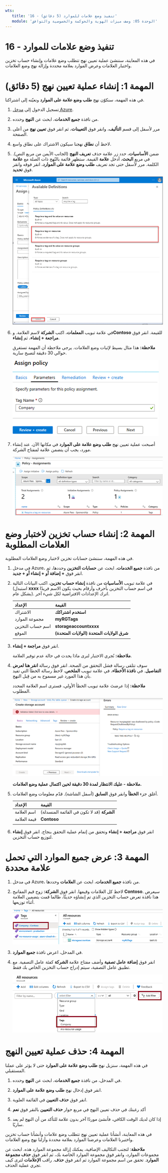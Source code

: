 ```yaml
---
wts:
   title: '16 - تنفيذ وضع علامات للموارد (5 دقائق)'
   module: 'الوحدة 05: وصف ميزات الهوية والحوكمة والخصوصية والتوافق'
---
```

# 16 - تنفيذ وضع علامات للموارد

في هذه المعاينة، سننشئ عملية تعيين نهج تتطلب وضع علامات وإنشاء حساب تخزين واختبار العلامات وعرض الموارد بعلامة محددة وإزالة نهج وضع العلامات.

# المهمة 1: إنشاء عملية تعيين نهج (5 دقائق)

في هذه المهمة، سنكوّن نهج **طلب وضع علامة على الموارد** ونعيّنه إلى اشتراكنا. 

1. تسجيل الدخول إلى [مدخل Azure](https://portal.azure.com).

2. من نافذة **جميع الخدمات**، ابحث عن **النهج** وحدده.

3. مرر لأسفل إلى قسم **التأليف**، وانقر فوق **التعيينات**، ثم انقر فوق **تعيين نهج** من أعلى الصفحة.

4. لاحظ أن **نطاق** نهجنا سيكون الاشتراك على نطاق واسع. 

5. ضمن **الأساسيات**، حدد زر علامة حذف **تعريف النهج** (الجانب الأيمن من مربع النص). في مربع **البحث**، أدخل **علامة** القيمة. ستظهر قائمة بالنُهج ذات الصلة مع **علامة** الكلمة. مرر لأسفل حتى تجد تعريف **طلب وضع علامة على الموارد**، انقر فوقه وانقر فوق **تحديد**.

   ![لقطة شاشة لجزء التعاريف المتوفرة مع تحديد طلب وضع علامة على الموارد.](../images/1701.png)

6. في علامة تبويب **المعلمات**، اكتب **الشركة** لاسم العلامة. و**Contoso** للقيمة. انقر فوق **مراجعة + إنشاء**، ثم **إنشاء**.

    **ملاحظة:** هذا مثال بسيط لإثبات وضع العلامات. يرجى ملاحظة أن المهمة تستغرق حوالي 30 دقيقة لتصبح سارية. 

    ![لقطة شاشة لجزء تعيين نهج مع كتابة اسم العلامة.](../images/1702.png)

7. أصبحت عملية تعيين نهج **طلب وضع علامة على الموارد** في مكانها الآن. عند إنشاء مورد، يجب أن يتضمن علامة لمفتاح الشركة.

   ![لقطة شاشة لجزء تعيينات النهج مع تمييز تعيين المواقع المسموح بها.](../images/1703.png)

# المهمة 2: إنشاء حساب تخزين لاختبار وضع العلامات المطلوبة

في هذه المهمة، سننشئ حسابات تخزين لاختبار وضع العلامات المطلوبة. 

1. في مدخل Azure، من نافذة **جميع الخدمات**، ابحث عن **حسابات التخزين** وحددها، ثم انقر فوق **+ إضافة أو + إنشاء أو + جديد**.

2. في علامة تبويب **الأساسيات** من نافذة **إنشاء حساب تخزين**، اكتب البيانات التالية (استبدل **xxxx** في اسم حساب التخزين بأحرف وأرقام بحيث يكون الاسم فريدًا بشكل عام). اترك الإعدادات الافتراضية لكل شيء آخر.

    | الإعداد | القيمة | 
    | --- | --- |
    | الاشتراك | **استخدم اشتراكك** |
    | مجموعة الموارد | **myRGTags**  |
    | اسم حساب التخزين | **storageaccountxxxx** |
    | الموقع | **(الولايات المتحدة) شرق الولايات المتحدة** |
    | | |

3. انقر فوق **مراجعة + إنشاء**. 

    **ملاحظة:** نُجري الاختبار لنرى ماذا يحدث في حالة عدم توفير العلامة. 

4. سوف تتلقى رسالة فشل التحقق من الصحة. انقر فوق رسالة **انقر هنا لعرض التفاصيل**. في **نافذة الأخطاء**، في علامة تبويب **الملخص**، لاحظ رسالة الخطأ التي تفيد بأن هذا المورد غير مسموح به من قِبل النهج.

    **ملاحظة:** إذا عرضتَ علامة تبويب الخطأ الأولي، فسترى اسم العلامة المحدد المطلوب. 

    ![لقطة شاشة لرسالة غير مسموح به بسبب خطأ في النهج.](../images/1704.png)

    **ملاحظة - عليك الانتظار لمدة 30 دقيقة لحين اكتمال عملية وضع العلامات.** 

5. أغلق جزء **الخطأ** وانقر فوق **السابق** (أسفل الشاشة). قدّم معلومات وضع العلامات. 

    | الإعداد | القيمة | 
    | --- | --- |
    | اسم العلامة | **الشركة** (قد لا تكون في القائمة المنسدلة) |
    | قيمة العلامة | **Contoso** |
    | | |

6. انقر فوق **مراجعة + إنشاء** وتحقق من إتمام عملية التحقق بنجاح. انقر فوق **إنشاء** لتوزيع حساب التخزين. 

# المهمة 3: عرض جميع الموارد التي تحمل علامة محددة

1. في مدخل Azure، من نافذة **جميع الخدمات**، ابحث عن **العلامات** وحددها.

2. لاحظ كل العلامات وقيمها. انقر فوق **الشركة:** زوج قيم المفاتيح **Contoso**. سيعرض هذا نافذة تعرض حساب التخزين الذي تم إنشاؤه حديثًا، طالما قمت بتضمين العلامة أثناء توزيعها. 

   ![لقطة شاشة للعلامات مع تحديد الشركة وcontoso.](../images/1705.png)

3. في المدخل، اعرض نافذة **جميع الموارد**.

4. انقر فوق **إضافة عامل تصفية** وأضف مفتاح علامة **الشركة** كفئة عامل التصفية. مع تطبيق عامل التصفية، سيتم إدراج حساب التخزين الخاص بك فقط.

    ![لقطة شاشة لعامل تصفية جميع الموارد مع تحديد الشركة.](../images/1706.png)

# المهمة 4: حذف عملية تعيين النهج

في هذه المهمة، سنزيل نهج **طلب وضع علامة على الموارد** حتى لا يؤثر على عملنا المستقبلي. 

1. في المدخل، من نافذة **جميع الخدمات**، ابحث عن **النهج** وحدده.

2. انقر فوق إدخال نهج **طلب وضع علامة على الموارد**.

3. انقر فوق **حذف التعيين** في القائمة العلوية.

4. أكد رغبتك في حذف تعيين النهج في مربع حوار **حذف التعيين** بالنقر فوق **نعم**

5. إذا كان لديك الوقت الكافي، فأنشئ موردًا آخر بدون علامة للتأكد من أن النهج لم يعد ساريًا.

في هذه المعاينة، أنشأنا عملية تعيين نهج تتطلب وضع علامات وأنشأنا حساب تخزين واختبرنا العلامات وعرضنا الموارد بعلامة محددة وأزلنا نهج وضع العلامات.


**ملاحظة**: لتجنب التكاليف الإضافية، يمكنك إزالة مجموعة الموارد هذه. ابحث عن مجموعات الموارد، وانقر فوق مجموعة الموارد الخاصة بك، ثم انقر فوق **حذف مجموعة الموارد**. تحقق من اسم مجموعة الموارد ثم انقر فوق **حذف**. راقب **الإعلامات** لترى كيف تجري عملية الحذف.
